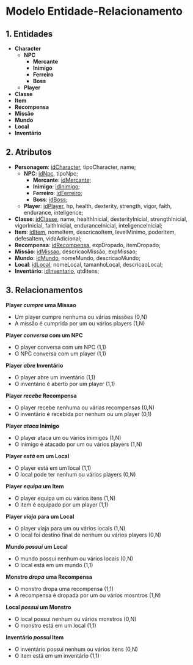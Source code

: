 # Modelo Entidade-Relacionamento

## 1. Entidades

- **Character**
  - **NPC**
    - **Mercante**
    - **Inimigo**
    - **Ferreiro**
    - **Boss**
  - **Player**
- **Classe**
- **Item**
- **Recompensa**
- **Missão**
- **Mundo**
- **Local**
- **Inventário**

## 2. Atributos

- **Personagem**: <ins>idCharacter</ins>, tipoCharacter, name;
  - **NPC**: <ins>idNpc</ins>, tipoNpc;
    - **Mercante**: <ins>idMercante</ins>;
    - **Inimigo**: <ins>idInimigo</ins>;
    - **Ferreiro**: <ins>idFerreiro</ins>;
    - **Boss**: <ins>idBoss</ins>;
  - **Player**: <ins>idPlayer</ins>, hp, health, dexterity, strength, vigor, faith, endurance, inteligence;
- **Classe**: <ins>idClasse</ins>, name, healthInicial, dexterityInicial, strengthInicial, vigorInicial, faithInicial, enduranceInicial, inteligenceInicial;
- **Item**: <ins>idItem</ins>, nomeItem, descricaoItem, levelMinimo, poderItem, defesaItem, vidaAdicional;
- **Recompensa**: <ins>idRecompensa</ins>, expDropado, itemDropado;
- **Missão**: <ins>idMissao</ins>, descricaoMissão, expMissao;
- **Mundo**: <ins>idMundo</ins>, nomeMundo, descricaoMundo;
- **Local**: <ins>idLocal</ins>, nomeLocal, tamanhoLocal, descricaoLocal;
- **Inventário**: <ins>idInventario</ins>, qtdItens;

## 3. Relacionamentos

**Player _cumpre_ uma Missao**

- Um player cumpre nenhuma ou várias missões (0,N)
- A missão é cumprida por um ou vários players (1,N)

**Player _conversa_ com um NPC**

- O player conversa com um NPC (1,1)
- O NPC conversa com um player (1,1)

**Player _abre_ Inventário**

- O player abre um inventário (1,1)
- O inventário é aberto por um player (1,1)

**Player _recebe_ Recompensa**

- O player recebe nenhuma ou várias recompensas (0,N)
- O inventário é recebida por nenhum ou um player (0,1)
  
**Player _ataca_ Inimigo**

- O player ataca um ou vários inimigos (1,N)
- O inimigo é atacado por um ou vários players (1,N)

**Player _está_ em um Local**

- O player está em um local (1,1)
- O local pode ter nenhum ou vários players (0,N)

**Player _equipa_ um Item**

- O player equipa um ou vários itens (1,N)
- O item é equipado por um player (1,1)

**Player _viaja_ para um Local**

- O player viaja para um ou vários locais (1,N)
- O local foi destino final de nenhum ou vários players (0,N)

**Mundo _possui_ um Local**

- O mundo possui nenhum ou vários locais (0,N)
- O local está em um mundo (1,1)

**Monstro _dropa_ uma Recompensa**

- O monstro dropa uma recompensa (1,1)
- A recompensa é dropada por um ou vários mosntros (1,N)

**Local _possui_ um Monstro**

- O local possui nenhum ou vários monstros (0,N)
- O monstro está em um local (1,1)

**Inventário _possui_ Item**

- O inventário possui nenhum ou vários itens (0,N)
- O item está em um inventário (1,1)
